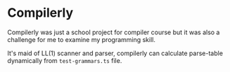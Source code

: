 # Compilerly
Compilerly was just a school project for compiler course but it was also a challenge for me to examine my programming skill.

It's maid of LL(1) scanner and parser, compilerly can calculate parse-table dynamically from `test-grammars.ts` file.
